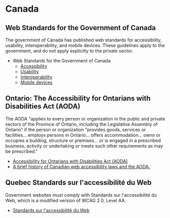 # Canada

## Web Standards for the Government of Canada

The government of Canada has published web standards for accessibility, usability, interoperability, and mobile devices. These guidelines apply to the government, and do not apply explicitly to the private sector.

- Web Standards for the Government of Canada
  - [Accessibility](http://www.tbs-sct.gc.ca/pol/doc-eng.aspx?id=23601)
  - [Usability](http://www.tbs-sct.gc.ca/pol/doc-eng.aspx?id=24227)
  - [Interoperability](http://www.tbs-sct.gc.ca/pol/doc-eng.aspx?id=25875)
  - [Mobile devices](http://www.tbs-sct.gc.ca/pol/doc-eng.aspx?id=27088)

## Ontario: The Accessibility for Ontarians with Disabilities Act (AODA)

The AODA "applies to every person or organization in the public and private sectors of the Province of Ontario, including the Legislative Assembly of Ontario" if the person or organization "provides goods, services or facilities... employs persons in Ontario... offers accommodation... owns or occupies a building, structure or premises... or is engaged in a prescribed business, activity or undertaking or meets such other requirements as may be prescribed."

- [Accessibility for Ontarians with Disabilities Act (AODA)](http://www.e-laws.gov.on.ca/html/statutes/english/elaws_statutes_05a11_e.htm)
- [A brief history of Canadian web accessibility laws and the AODA.](http://www.itbusiness.ca/news/ontario-legal-deadlines-are-nearing-for-accessible-communications-are-your-documents-ready/53460)

## Quebec Standards sur l'accessibilité du Web

Government websites must comply with Standards sur l'accessibilité du Web, which is a modified version of WCAG 2.0, Level AA.

- [Standards sur l'accessibilité du Web](http://www.tresor.gouv.qc.ca/ressources-informationnelles/standards-sur-laccessibilite-du-web/)
